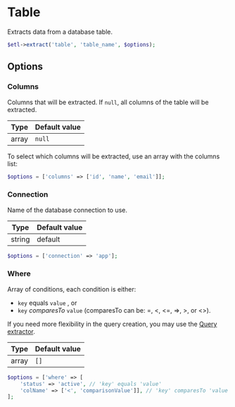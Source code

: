 # Table

Extracts data from a database table.

```php
$etl->extract('table', 'table_name', $options);
```


## Options

### Columns
Columns that will be extracted. If `null`, all columns of the table will be extracted.

| Type | Default value |
|----- | ------------- |
| array | `null` |

To select which columns will be extracted, use an array with the columns list:
```php
$options = ['columns' => ['id', 'name', 'email']];
```

### Connection
Name of the database connection to use.

| Type | Default value |
|----- | ------------- |
| string | default |

```php
$options = ['connection' => 'app'];
```

### Where

Array of conditions, each condition is either:

 * `key` equals `value` , or
 * `key` _comparesTo_ `value` (comparesTo can be: =, <, <=, =>, >, or <>).
 
If you need more flexibility in the query creation, you may use the [Query extractor](Query.md).

| Type | Default value |
|----- | ------------- |
| array | `[]` |

```php
$options = ['where' => [
    'status' => 'active', // 'key' equals 'value'
    'colName' => ['<', 'comparisonValue']], // 'key' comparesTo 'value'
];
```

